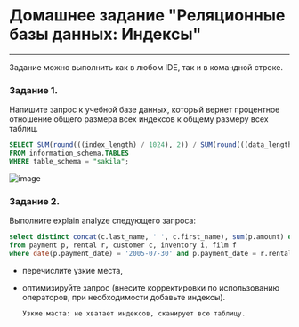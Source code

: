 # Домашнее задание "Реляционные базы данных: Индексы"

---

Задание можно выполнить как в любом IDE, так и в командной строке.

### Задание 1.

Напишите запрос к учебной базе данных, который вернет процентное отношение общего размера всех индексов к общему размеру всех таблиц.

```sql
SELECT SUM(round(((index_length) / 1024), 2)) / SUM(round(((data_length) / 1024), 2)) * 100 AS 'процентное отношение'
FROM information_schema.TABLES
WHERE table_schema = "sakila";
```
![image](https://user-images.githubusercontent.com/105008137/184884805-2d20847d-f813-4cb8-a509-8915feb92a74.png)




### Задание 2.

Выполните explain analyze следующего запроса:
```sql
select distinct concat(c.last_name, ' ', c.first_name), sum(p.amount) over (partition by c.customer_id, f.title)
from payment p, rental r, customer c, inventory i, film f
where date(p.payment_date) = '2005-07-30' and p.payment_date = r.rental_date and r.customer_id = c.customer_id and i.inventory_id = r.inventory_id
```
- перечислите узкие места,
- оптимизируйте запрос (внесите корректировки по использованию операторов, при необходимости добавьте индексы).


      Узкие маста: не хватает индексов, сканирует всю таблицу.
      

